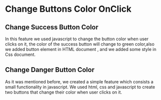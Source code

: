 # Change Buttons Color OnClick

## Change Success Button Color

In this feature we used javascript to change the button color when user clicks on it, the color of the success button will change to green color,also we added button element in HTML document , and we added some style in Css document.


## Change Danger Button Color
As it was mentioned before, we created a simple feature which consists a small functionality in javascript. We used html, css and javascript to create two buttons that change their color when user clicks on it.

